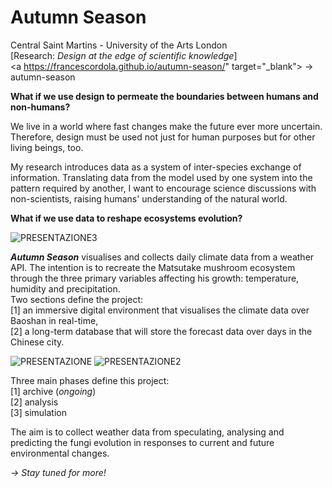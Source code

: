 # Autumn Season

Central Saint Martins - University of the Arts London<br>
[Research: <i>Design at the edge of scientific knowledge</i>]<br>
<a https://francescordola.github.io/autumn-season/" target="_blank"> &rarr; autumn-season </a>

<b>What if we use design to permeate the boundaries between humans and non-humans?</b>

We live in a world where fast changes make the future ever more uncertain. Therefore, design must be used not just for human purposes but for other living beings, too.

My research introduces data as a system of inter-species exchange of information. Translating data from the model used by one system into the pattern required by another, I want to encourage science discussions with non-scientists, raising humans' understanding of the natural world.

<b>What if we use data to reshape ecosystems evolution?</b>

![PRESENTAZIONE3](https://user-images.githubusercontent.com/67789249/115018760-8f488e00-9eb8-11eb-8a4f-962a06e63a1b.jpg)

<b><i>Autumn Season</b></i> visualises and collects daily climate data from a weather API. The intention is to recreate the Matsutake mushroom ecosystem through the three primary variables affecting his growth: temperature, humidity and precipitation. <br>
Two sections define the project:<br>
[1] an immersive digital environment that visualises the climate data over Baoshan in real-time,<br>
[2] a long-term database that will store the forecast data over days in the Chinese city.


![PRESENTAZIONE](https://user-images.githubusercontent.com/67789249/115024559-8c519b80-9ec0-11eb-8622-148b1ffa55ae.jpg)
![PRESENTAZIONE2](https://user-images.githubusercontent.com/67789249/115018903-bacb7880-9eb8-11eb-9153-0685098545ad.jpg)

Three main phases define this project:<br>
[1] archive (<i>ongoing</i>)<br>
[2] analysis<br>
[3] simulation<br>

The aim is to collect weather data from speculating, analysing and predicting the fungi evolution in responses to current and future environmental changes.

<i>&rarr; Stay tuned for more!</i>

